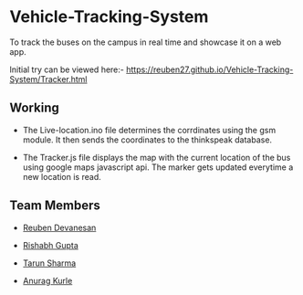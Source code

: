 # Vehicle-Tracking-System

To track the buses on the campus in real time and showcase it on a web app.

Initial try can be viewed here:- https://reuben27.github.io/Vehicle-Tracking-System/Tracker.html

## Working

- The Live-location.ino file determines the corrdinates using the gsm module. It then sends the coordinates to the thinkspeak database.

- The Tracker.js file displays the map with the current location of the bus using google maps javascript api. The marker gets updated everytime a new location is read.

## Team Members

- [Reuben Devanesan](https://github.com/Reuben27)

- [Rishabh Gupta](https://github.com/Rishabhji24)

- [Tarun Sharma](https://github.com/tarun2001sharma)

- [Anurag Kurle](https://github.com/27Anurag)
